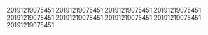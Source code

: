 20191219075451
20191219075451
20191219075451
20191219075451
20191219075451
20191219075451
20191219075451
20191219075451
20191219075451
